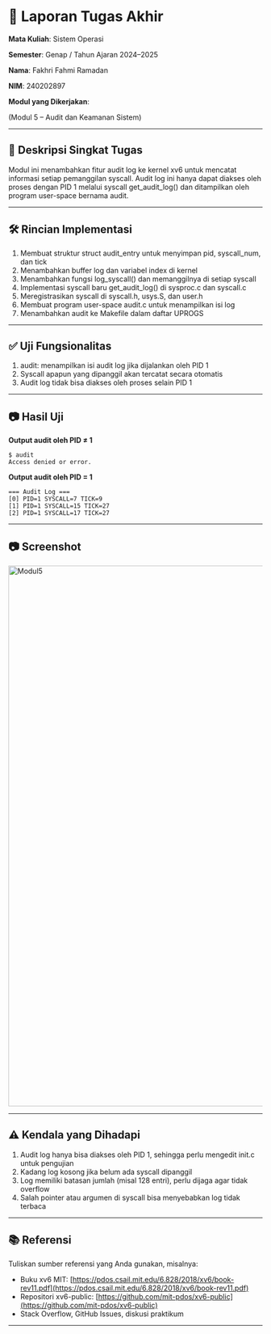 # 📝 Laporan Tugas Akhir

**Mata Kuliah**: Sistem Operasi

**Semester**: Genap / Tahun Ajaran 2024–2025

**Nama**: Fakhri Fahmi Ramadan

**NIM**: 240202897

**Modul yang Dikerjakan**:

(Modul 5 – Audit dan Keamanan Sistem)

---

## 📌 Deskripsi Singkat Tugas

Modul ini menambahkan fitur audit log ke kernel xv6 untuk mencatat informasi setiap pemanggilan syscall. Audit log ini hanya dapat diakses oleh proses dengan PID 1 melalui syscall get_audit_log() dan ditampilkan oleh program user-space bernama audit.

---

## 🛠️ Rincian Implementasi

1. Membuat struktur struct audit_entry untuk menyimpan pid, syscall_num, dan tick
2. Menambahkan buffer log dan variabel index di kernel
3. Menambahkan fungsi log_syscall() dan memanggilnya di setiap syscall
4. Implementasi syscall baru get_audit_log() di sysproc.c dan syscall.c
5. Meregistrasikan syscall di syscall.h, usys.S, dan user.h
6. Membuat program user-space audit.c untuk menampilkan isi log
7. Menambahkan audit ke Makefile dalam daftar UPROGS
---

## ✅ Uji Fungsionalitas

1. audit: menampilkan isi audit log jika dijalankan oleh PID 1
2. Syscall apapun yang dipanggil akan tercatat secara otomatis
3. Audit log tidak bisa diakses oleh proses selain PID 1

---

## 📷 Hasil Uji

**Output audit oleh PID ≠ 1**
```
$ audit
Access denied or error.
```
**Output audit oleh PID = 1**
```
=== Audit Log ===
[0] PID=1 SYSCALL=7 TICK=9
[1] PID=1 SYSCALL=15 TICK=27
[2] PID=1 SYSCALL=17 TICK=27
```
---
## 📷 Screenshot

<img width="1916" height="1070" alt="Modul5" src="https://github.com/user-attachments/assets/69ff7b24-51b7-4afc-8235-e5bf52bd7448" />


---

## ⚠️ Kendala yang Dihadapi

1. Audit log hanya bisa diakses oleh PID 1, sehingga perlu mengedit init.c untuk      pengujian
2. Kadang log kosong jika belum ada syscall dipanggil
3. Log memiliki batasan jumlah (misal 128 entri), perlu dijaga agar tidak overflow
4. Salah pointer atau argumen di syscall bisa menyebabkan log tidak terbaca

---

## 📚 Referensi

Tuliskan sumber referensi yang Anda gunakan, misalnya:

* Buku xv6 MIT: [https://pdos.csail.mit.edu/6.828/2018/xv6/book-rev11.pdf](https://pdos.csail.mit.edu/6.828/2018/xv6/book-rev11.pdf)
* Repositori xv6-public: [https://github.com/mit-pdos/xv6-public](https://github.com/mit-pdos/xv6-public)
* Stack Overflow, GitHub Issues, diskusi praktikum

---



